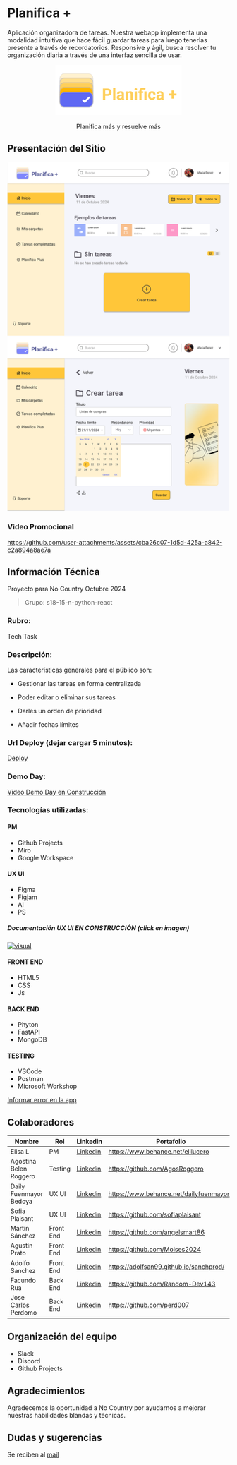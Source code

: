 # **Planifica +** 
Aplicación organizadora de tareas. Nuestra webapp implementa una modalidad intuitiva que hace fácil guardar tareas para luego tenerlas presente a través de recordatorios. Responsive y ágil, busca resolver tu organización diaria a través de una interfaz sencilla de usar.

<div align="center" >

![Logo EN CONSTRUCCIÓN](https://github.com/No-Country-simulation/s18-15-n-python-react-/blob/main/img/logo_01.png) 


Planifica más y resuelve más

</div>

## Presentación del Sitio

<div align="center" >
  <a> 
   
![Mockup 1](https://github.com/No-Country-simulation/s18-15-n-python-react-/blob/main/img/Desktop%20-%20Home.png)
![Mockup 2](https://github.com/No-Country-simulation/s18-15-n-python-react-/blob/main/img/Desktop%20-%20Crear%20tarea.png)

</a>
</div>

### Video Promocional 

https://github.com/user-attachments/assets/cba26c07-1d5d-425a-a842-c2a894a8ae7a

## Información Técnica
Proyecto para No Country Octubre 2024
 > Grupo: s18-15-n-python-react

### Rubro: 
Tech Task

### Descripción: 
Las características generales para el público son:

- Gestionar las tareas en forma centralizada

- Poder editar o eliminar sus tareas

- Darles un orden de prioridad

- Añadir fechas límites


### Url Deploy (dejar cargar 5 minutos):
[Deploy](https://planificamas.vercel.app/)

### Demo Day:
[Video Demo Day en Construcción]()

### Tecnologías utilizadas: 
#### PM
- Github Projects
- Miro
- Google Workspace

#### UX UI
- Figma
- Figjam
- AI
- PS

##### Documentación UX UI EN CONSTRUCCIÓN (click en imagen)

 <a href="" target="_blank">

<img width="25%"  src="https://github.com/No-Country-simulation/s18-15-n-python-react-/blob/main/img/story%20board%20planifica%20m%C3%A1s%202%20(1).jpg" alt=visual uxui_img >

 </a>

#### FRONT END
- HTML5
- CSS
- Js
#### BACK END
- Phyton
- FastAPI
- MongoDB	
#### TESTING
- VSCode
- Postman
- Microsoft Workshop	


[Informar error en la app](mailto:esportsmelg@gmail.com)

## Colaboradores

| Nombre                  | Rol         | Linkedin                                                             | Portafolio                                   |
|-------------------------|-------------|----------------------------------------------------------------------|----------------------------------------------|
| Elisa L                 | PM          |[Linkedin](https://www.linkedin.com/in/elilucero)                     |https://www.behance.net/elilucero             |
| Agostina Belen Roggero  | Testing     |[Linkedin](https://www.linkedin.com/in/agostina-roggero/)             |https://github.com/AgosRoggero                |
| Daily Fuenmayor Bedoya  | UX UI       |[Linkedin](https://www.linkedin.com/in/daily-fuenmayor-bedoya)        |https://www.behance.net/dailyfuenmayor1       |
| Sofia Plaisant          | UX UI       |[Linkedin](https://www.linkedin.com/in/sofia-plaisant/)               |https://github.com/sofiaplaisant              |
| Martín Sánchez          | Front End   |[Linkedin](https://github.com/angelsmart86)                           |https://github.com/angelsmart86               |
| Agustin Prato           | Front End   |[Linkedin](https://www.linkedin.com/in/agustin-prato-05034b292/)      |https://github.com/Moises2024                 |
| Adolfo Sanchez          | Front End   |[Linkedin](https://www.linkedin.com/in/adolfosanchezlopez)            |https://adolfsan99.github.io/sanchprod/       |
| Facundo Rua             | Back End    |[Linkedin](https://www.linkedin.com/in/facundogrua/)                  |https://github.com/Random-Dev143              |
| Jose Carlos Perdomo     | Back End    |[Linkedin](https://www.linkedin.com/in/perd007/)                      |https://github.com/perd007                    |


## Organización del equipo
- Slack
- Discord
- Github Projects

## Agradecimientos
Agradecemos la oportunidad a No Country por ayudarnos a mejorar nuestras habilidades blandas y técnicas.

## Dudas y sugerencias 
Se reciben al [mail](esportsmelg@gmail.com)
